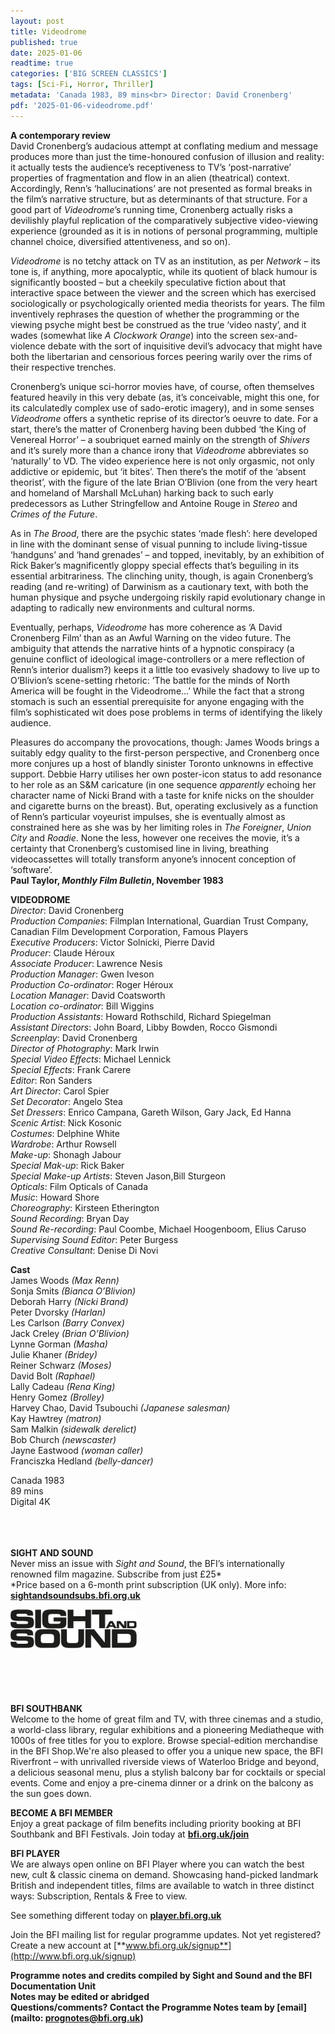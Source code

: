 ```yaml
---
layout: post
title: Videodrome
published: true
date: 2025-01-06
readtime: true
categories: ['BIG SCREEN CLASSICS']
tags: [Sci-Fi, Horror, Thriller]
metadata: 'Canada 1983, 89 mins<br> Director: David Cronenberg'
pdf: '2025-01-06-videodrome.pdf'
---
```


**A contemporary review**  
David Cronenberg’s audacious attempt at conflating medium and message produces more than just the time-honoured confusion of illusion and reality: it actually tests the audience’s receptiveness to TV’s ‘post-narrative’ properties of fragmentation and flow in an alien (theatrical) context. Accordingly, Renn’s ‘hallucinations’ are not presented as formal breaks in the film’s narrative structure, but as determinants of that structure. For a good part of _Videodrome_’s running time, Cronenberg actually risks a devilishly playful replication of the comparatively subjective video-viewing experience (grounded as it is in notions of personal programming, multiple channel choice, diversified attentiveness, and so on).

_Videodrome_ is no tetchy attack on TV as an institution, as per _Network_ – its tone is, if anything, more apocalyptic, while its quotient of black humour is significantly boosted – but a cheekily speculative fiction about that interactive space between the viewer and the screen which has exercised sociologically or psychologically oriented media theorists for years. The film inventively rephrases the question of whether the programming or the viewing psyche might best be construed as the true ‘video nasty’, and it wades (somewhat like _A Clockwork Orange_) into the screen sex-and-violence debate with the sort of inquisitive devil’s advocacy that might have both the libertarian and censorious forces peering warily over the rims of their respective trenches.

Cronenberg’s unique sci-horror movies have, of course, often themselves featured heavily in this very debate (as, it’s conceivable, might this one, for its calculatedly complex use of sado-erotic imagery), and in some senses _Videodrome_ offers a synthetic reprise of its director’s oeuvre to date. For a start, there’s the matter of Cronenberg having been dubbed ‘the King of Venereal Horror’ – a soubriquet earned mainly on the strength of _Shivers_ and it’s surely more than a chance irony that _Videodrome_ abbreviates so ‘naturally’ to VD. The video experience here is not only orgasmic, not only addictive or epidemic, but ‘it bites’. Then there’s the motif of the ‘absent theorist’, with the figure of the late Brian O’Blivion (one from the very heart and homeland of Marshall McLuhan) harking back to such early predecessors as Luther Stringfellow and Antoine Rouge in _Stereo_ and _Crimes of the Future_.

As in _The Brood_, there are the psychic states ‘made flesh’: here developed in line with the dominant sense of visual punning to include living-tissue ‘handguns’ and ‘hand grenades’ ­– and topped, inevitably, by an exhibition of Rick Baker’s magnificently gloppy special effects that’s beguiling in its essential arbitrariness. The clinching unity, though, is again Cronenberg’s reading (and re-writing) of Darwinism as a cautionary text, with both the human physique and psyche undergoing riskily rapid evolutionary change in adapting to radically new environments and cultural norms.

Eventually, perhaps, _Videodrome_ has more coherence as ‘A David Cronenberg Film’ than as an Awful Warning on the video future. The ambiguity that attends the narrative hints of a hypnotic conspiracy (a genuine conflict of ideological image-controllers or a mere reflection of Renn’s interior dualism?) keeps it a little too evasively shadowy to live up to O’Blivion’s scene-setting rhetoric: ‘The battle for the minds of North America will be fought in the Videodrome...’ While the fact that a strong stomach is such an essential prerequisite for anyone engaging with the film’s sophisticated wit does pose problems in terms of identifying the likely audience.

Pleasures do accompany the provocations, though: James Woods brings a suitably edgy quality to the first-person perspective, and Cronenberg once more conjures up a host of blandly sinister Toronto unknowns in effective support. Debbie Harry utilises her own poster-icon status to add resonance to her role as an S&M caricature (in one sequence _apparently_ echoing her character name of Nicki Brand with a taste for knife nicks on the shoulder and cigarette burns on the breast). But, operating exclusively as a function of Renn’s particular voyeurist impulses, she is eventually almost as constrained here as she was by her limiting roles in _The Foreigner_, _Union City_ and _Roadie_. None the less, however one receives the movie, it’s a certainty that Cronenberg’s customised line in living, breathing videocassettes will totally transform anyone’s innocent conception of ‘software’.  
**Paul Taylor, _Monthly Film Bulletin_, November 1983**  

**VIDEODROME**  
_Director_: David Cronenberg  
_Production Companies_: Filmplan International, Guardian Trust Company, Canadian Film Development Corporation, Famous Players  
_Executive Producers_: Victor Solnicki, Pierre David  
_Producer_: Claude Héroux  
_Associate Producer_: Lawrence Nesis  
_Production Manager_: Gwen Iveson  
_Production Co-ordinator_: Roger Héroux  
_Location Manager_: David Coatsworth  
_Location co-ordinator_: Bill Wiggins  
_Production Assistants_: Howard Rothschild, Richard Spiegelman  
_Assistant Directors_: John Board, Libby Bowden, Rocco Gismondi  
_Screenplay_: David Cronenberg  
_Director of Photography_: Mark Irwin  
_Special Video Effects_: Michael Lennick  
_Special Effects_: Frank Carere  
_Editor_: Ron Sanders  
_Art Director_: Carol Spier  
_Set Decorator_: Angelo Stea  
_Set Dressers_: Enrico Campana, Gareth Wilson, Gary Jack, Ed Hanna  
_Scenic Artist_: Nick Kosonic  
_Costumes_: Delphine White  
_Wardrobe_: Arthur Rowsell  
_Make-up_: Shonagh Jabour  
_Special Mak-up_: Rick Baker  
_Special Make-up Artists_: Steven Jason,Bill Sturgeon  
_Opticals_: Film Opticals of Canada  
_Music_: Howard Shore  
_Choreography_: Kirsteen Etherington  
_Sound Recording_: Bryan Day  
_Sound Re-recording_: Paul Coombe, Michael Hoogenboom, Elius Caruso  
_Supervising Sound Editor_: Peter Burgess  
_Creative Consultant_: Denise Di Novi  

**Cast**  
James Woods _(Max Renn)_  
Sonja Smits _(Bianca O’Blivion)_  
Deborah Harry _(Nicki Brand)_  
Peter Dvorsky _(Harlan)_  
Les Carlson _(Barry Convex)_  
Jack Creley _(Brian O’Blivion)_  
Lynne Gorman _(Masha)_  
Julie Khaner _(Bridey)_  
Reiner Schwarz _(Moses)_  
David Bolt _(Raphael)_  
Lally Cadeau _(Rena King)_  
Henry Gomez _(Brolley)_  
Harvey Chao, David Tsubouchi _(Japanese salesman)_  
Kay Hawtrey _(matron)_  
Sam Malkin _(sidewalk derelict)_  
Bob Church _(newscaster)_  
Jayne Eastwood _(woman caller)_  
Franciszka Hedland _(belly-dancer)_  

Canada 1983  
89 mins  
Digital 4K 
<br><br>  
<br>

**SIGHT AND SOUND**<br>
Never miss an issue with _Sight and Sound_, the BFI’s internationally renowned film magazine. Subscribe from just £25*<br>
*Price based on a 6-month print subscription (UK only). More info: [**sightandsoundsubs.bfi.org.uk**](https://sightandsoundsubs.bfi.org.uk/subscribe)

<img style="float: left;" src="/img/sight-and-sound.jpg" width="40%" height="40%"><br><br><br><br><br><br><br><br>

**BFI SOUTHBANK**  
Welcome to the home of great film and TV, with three cinemas and a studio, a world-class library, regular exhibitions and a pioneering Mediatheque with 1000s of free titles for you to explore. Browse special-edition merchandise in the BFI Shop.We&#39;re also pleased to offer you a unique new space, the BFI Riverfront – with unrivalled riverside views of Waterloo Bridge and beyond, a delicious seasonal menu, plus a stylish balcony bar for cocktails or special events. Come and enjoy a pre-cinema dinner or a drink on the balcony as the sun goes down.  

**BECOME A BFI MEMBER**  
Enjoy a great package of film benefits including priority booking at BFI Southbank and BFI Festivals. Join today at [**bfi.org.uk/join**](http://www.bfi.org.uk/join)  

**BFI PLAYER**  
 We are always open online on BFI Player where you can watch the best new, cult &amp; classic cinema on demand. Showcasing hand-picked landmark British and independent titles, films are available to watch in three distinct ways: Subscription, Rentals &amp; Free to view.  

See something different today on [**player.bfi.org.uk**](https://player.bfi.org.uk)  

Join the BFI mailing list for regular programme updates. Not yet registered? Create a new account at [**www.bfi.org.uk/signup**](http://www.bfi.org.uk/signup)

**Programme notes and credits compiled by Sight and Sound and the BFI Documentation Unit  
Notes may be edited or abridged  
Questions/comments? Contact the Programme Notes team by [email](mailto: prognotes@bfi.org.uk)**
